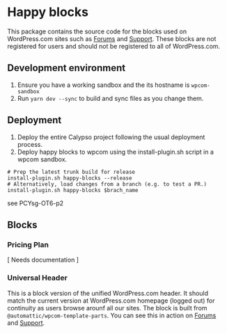 # Happy blocks

This package contains the source code for the blocks used on WordPress.com sites such as [Forums](https://wordpress.com/forums) and [Support](https://wordpress.com/support). These blocks are not registered for users and should not be registered to all of WordPress.com.

## Development environment

1. Ensure you have a working sandbox and the its hostname is `wpcom-sandbox`
2. Run `yarn dev --sync` to build and sync files as you change them.

## Deployment

1. Deploy the entire Calypso project following the usual deployment process.
2. Deploy happy blocks to wpcom using the install-plugin.sh script in a wpcom sandbox.
```
# Prep the latest trunk build for release
install-plugin.sh happy-blocks --release
# Alternatively, load changes from a branch (e.g. to test a PR.)
install-plugin.sh happy-blocks $brach_name
```

see PCYsg-OT6-p2

## Blocks

### Pricing Plan

[ Needs documentation ]

### Universal Header

This is a block version of the unified WordPress.com header. It should match the current version at WordPress.com homepage (logged out) for continuity as users browse arounf all our sites. The block is built from `@automattic/wpcom-template-parts`. You can see this in action on [Forums](https://wordpress.com/forums) and [Support](https://wordpress.com/support).

